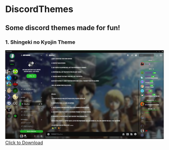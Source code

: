 # DiscordThemes
 
## Some discord themes made for fun!

### 1. Shingeki no Kyojin Theme
<img src="Snk/Example.png"/>
<a href="Snk/SNK.theme.css" download>Click to Download</a>
